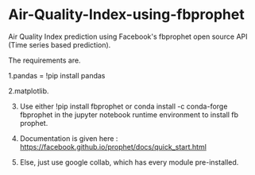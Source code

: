 # Air-Quality-Index-using-fbprophet
Air Quality Index prediction using Facebook's fbprophet open source API (Time series based prediction).

The requirements are.

1.pandas = !pip install pandas

2.matplotlib. 

3. Use either !pip install fbprophet or conda install -c conda-forge fbprophet in the jupyter notebook runtime environment to install fb prophet.

4. Documentation is given here : https://facebook.github.io/prophet/docs/quick_start.html

5. Else, just use google collab, which has every module pre-installed.
